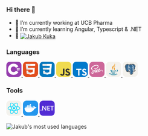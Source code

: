 ### Hi there 👋

- 🔭 I’m currently working at UCB Pharma
- 🌱 I’m currently learning Angular, Typescript & .NET
- 👀 <a href="https://www.linkedin.com/in/jakub-kuka/" target="blank"><img align="center" src="https://raw.githubusercontent.com/rahuldkjain/github-profile-readme-generator/master/src/images/icons/Social/linked-in-alt.svg" alt="Jakub Kuka" height="25" width="25" /></a>
### Languages<br>

<a href="https://dotnet.microsoft.com/en-us/languages/csharp" target="_blank" rel="noreferrer"> <img src="https://github.com/tandpfun/skill-icons/blob/main/icons/CS.svg" alt="C sharp" width="40" height="40"/> 
</a> 
<a href="https://www.w3.org/html/" target="_blank" rel="noreferrer"> <img src="https://github.com/tandpfun/skill-icons/blob/main/icons/HTML.svg" alt="HTML" width="40" height="40"/> 
</a> 
<a href="https://www.w3.org/css/" target="_blank" rel="noreferrer"> <img src="https://github.com/tandpfun/skill-icons/blob/main/icons/CSS.svg" alt="CSS" width="40" height="40"/>
</a>
<a href="https://developer.mozilla.org/en-US/docs/Web/JavaScript" target="_blank" rel="noreferrer"> <img src="https://github.com/tandpfun/skill-icons/blob/main/icons/JavaScript.svg" alt="Javascript" width="40" height="40"/> 
</a>
<a href="https://www.typescriptlang.org/" target="_blank" rel="noreferrer"> <img src="https://github.com/tandpfun/skill-icons/blob/main/icons/TypeScript.svg" alt="Typescript" width="40" height="40"/>
</a> 
<a href="https://sass-lang.com/" target="_blank" rel="noreferrer"> <img src="https://github.com/tandpfun/skill-icons/blob/main/icons/Sass.svg" alt="SASS" width="40" height="40"/>
</a>
<a href="https://www.java.com" target="_blank" rel="noreferrer"> <img src="https://github.com/tandpfun/skill-icons/blob/main/icons/Java-Light.svg" alt="Java" width="40" height="40"/> 
</a> 
<a href="https://www.postgresql.org" target="_blank" rel="noreferrer"> <img src="https://github.com/tandpfun/skill-icons/blob/main/icons/PostgreSQL-Light.svg" alt="Postgresql" width="40" height="40"/> 
</a>

### Tools <br>
<a href="https://git-scm.com/" target="_blank" rel="noreferrer"> <img src="https://github.com/tandpfun/skill-icons/blob/main/icons/React-Light.svg" alt="React" width="40" height="40"/> 
</a> 
<a href="https://www.docker.com/" target="_blank" rel="noreferrer"> <img src="https://github.com/tandpfun/skill-icons/blob/main/icons/Docker.svg" alt="Docker" width="40" height="40"/>
</a>
<a href="https://dotnet.microsoft.com/" target="_blank" rel="noreferrer"> <img src="https://github.com/tandpfun/skill-icons/blob/main/icons/DotNet.svg" alt=".NET" width="40" height="40"/> 
</a>
<br>
<br>
<img align="left" src="https://github-readme-stats.vercel.app/api/top-langs?username=kubista9&show_icons=true&locale=en&layout=compact&langs_count=8&hide=groovy,swig" alt="Jakub's most used languages" />
